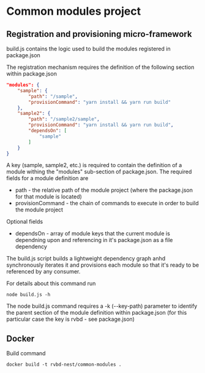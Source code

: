 # Common modules project

## Registration and provisioning micro-framework

build.js contains the logic used to build the modules registered in package.json

The registration mechanism requires the definition of the following section within package.json

```json
"modules": {
    "sample": {
        "path": "/sample",
        "provisionCommand": "yarn install && yarn run build"
    },
    "sample2": {
        "path": "/sample2/sample",
        "provisionCommand": "yarn install && yarn run build",
        "dependsOn": [
            "sample"
        ]
    }
}
```
A key (sample, sample2, etc.) is required to contain the definition of a module withing the "modules" sub-section of package.json.
The required fields for a module definition are

* path - the relative path of the module project (where the package.json for that module is located)
* provisionCommand - the chain of commands to execute in order to build the module project

Optional fields
* dependsOn - array of module keys that the current module is dependning upon and referencing in it's package.json as a file dependency

The build.js script builds a lightweight dependency graph anhd synchronously iterates it and provisions each module so that it's ready to be referenced by any consumer.

For details about this command run 
```
node build.js -h
```

The node build.js command requires a -k (--key-path) parameter to identify the parent section of the module definition within package.json (for this particular case the key is rvbd - see package.json)

## Docker

Build command
```
docker build -t rvbd-nest/common-modules .
```